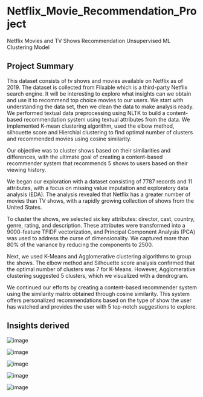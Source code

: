 # Netflix_Movie_Recommendation_Project
Netflix Movies and TV Shows Recommendation Unsupervised ML Clustering Model

## Project Summary
This dataset consists of tv shows and movies available on Netflix as of 2019. The dataset is collected from Flixable which is a third-party Netflix search engine.
It will be interesting to explore what insights can we obtain and use it to recommend top choice movies to our users.
We start with understanding the data set, then we clean the data to make analysis ready. We performed textual data preprocessing using NLTK to build a content-based recommendation system using textual attributes from the data.
We implemented K-mean clustering algorithm, used the elbow method, silhouette score and Hierchial clustering to find optimal number of clusters and recommended movies using cosine similarity.

Our objective was to cluster shows based on their similarities and differences, with the ultimate goal of creating a content-based recommender system that recommends 5 shows to users based on their viewing history.

We began our exploration with a dataset consisting of 7787 records and 11 attributes, with a focus on missing value imputation and exploratory data analysis (EDA). The analysis revealed that Netflix has a greater number of movies than TV shows, with a rapidly growing collection of shows from the United States.

To cluster the shows, we selected six key attributes: director, cast, country, genre, rating, and description. These attributes were transformed into a 9000-feature TFIDF vectorization, and Principal Component Analysis (PCA) was used to address the curse of dimensionality. We captured more than 80% of the variance by reducing the components to 2500.

Next, we used K-Means and Agglomerative clustering algorithms to group the shows. The elbow method and Silhouette score analysis confirmed that the optimal number of clusters was 7 for K-Means. However, Agglomerative clustering suggested 5 clusters, which we visualized with a dendrogram.

We continued our efforts by creating a content-based recommender system using the similarity matrix obtained through cosine similarity. This system offers personalized recommendations based on the type of show the user has watched and provides the user with 5 top-notch suggestions to explore.


## Insights derived
![image](https://github.com/GeetanjliRC/Netflix_project_unsuper/assets/91873936/4c837848-7346-420b-b133-3175ca9c1a9e)

![image](https://github.com/GeetanjliRC/Netflix_project_unsuper/assets/91873936/d8fc57f9-2bd3-4c9a-a7e0-a0dc63e56d38)

![image](https://github.com/GeetanjliRC/Netflix_project_unsuper/assets/91873936/fc877f6b-dfdf-48ef-93dc-a7c1ae3d73ab)

![image](https://github.com/GeetanjliRC/Netflix_project_unsuper/assets/91873936/c3964bcb-59fc-4c31-8bcb-2aa626bb6444)

![image](https://github.com/GeetanjliRC/Netflix_project_unsuper/assets/91873936/2e457603-dfad-4dad-b759-b0f8c3ea6a87)




